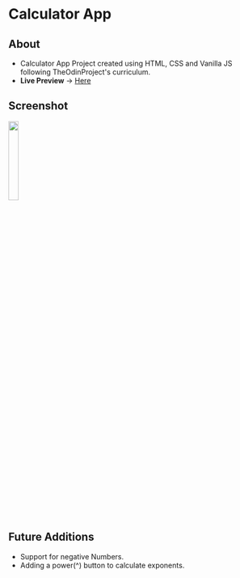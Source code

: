 # Calculator App

## About
- Calculator App Project created using HTML, CSS and Vanilla JS following TheOdinProject's curriculum.
- **Live Preview** -> [Here](https://devashishchakraborty.github.io/calculator)

## Screenshot
<img src="https://user-images.githubusercontent.com/49796291/210605124-a6975a29-2706-4336-9504-1f519ca93bf1.png" height=20%>

## Future Additions
- Support for negative Numbers.
- Adding a power(^) button to calculate exponents.

